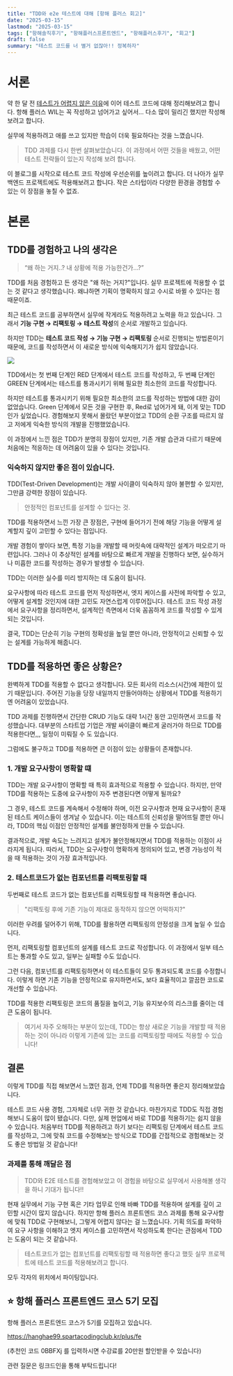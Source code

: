 ```yaml
---
title: "TDD와 e2e 테스트에 대해 [항해 플러스 회고]"
date: "2025-03-15"
lastmod: "2025-03-15"
tags: ["항해솔직후기", "항해플러스프론트엔드", "항해플러스후기", "회고"]
draft: false
summary: "테스트 코드를 너 별거 없잖아!! 정복하자"
---
```


# 서론

약 한 달 전 [테스트가 어렵지 않은 이유](https://www.danny-log.xyz/blog/test-code)에 이어 테스트 코드에 대해 정리해보려고 합니다. 항해 플러스 WIL는 꼭 작성하고 넘어가고 싶어서... 다소 많이 밀리긴 했지만 작성해보려고 합니다.

실무에 적용하려고 애를 쓰고 있지만 학습이 더욱 필요하다는 것을 느꼈습니다.

> TDD 과제를 다시 한번 살펴보았습니다. 이 과정에서 어떤 것들을 배웠고, 어떤 테스트 전략들이 있는지 작성해 보려 합니다.

이 블로그를 시작으로 테스트 코드 작성에 우선순위를 높이려고 합니다. 더 나아가 실무 백엔드 프로젝트에도 적용해보려고 합니다. 작은 스타텁이라 다양한 환경을 경험할 수 있는 이 장점을 놓칠 수 없죠.

# 본론

## TDD를 경험하고 나의 생각은

> “왜 하는 거지..? 내 상황에 적용 가능한건가...?”

TDD를 처음 경험하고 든 생각은 "왜 하는 거지?"입니다. 실무 프로젝트에 적용할 수 없는 것 같다고 생각했습니다. 왜냐하면 기획이 명확하지 않고 수시로 바뀔 수 있다는 점 때문이죠.

최근 테스트 코드를 공부하면서 실무에 작게라도 적용하려고 노력을 하고 있습니다. 그래서 **기능 구현 → 리팩토링 → 테스트 작성**의 순서로 개발하고 있습니다.

하지만 TDD는 **테스트 코드 작성 → 기능 구현 → 리팩토링** 순서로 진행되는 방법론이기 때문에, 코드를 작성하면서 이 새로운 방식에 익숙해지기가 쉽지 않았습니다.

![](https://miro.medium.com/v2/resize:fit:1400/1*PWJ3U1tU175eKASCdAEVSQ.png)

TDD에서는 첫 번째 단계인 RED 단계에서 테스트 코드를 작성하고, 두 번째 단계인 GREEN 단계에서는 테스트를 통과시키기 위해 필요한 최소한의 코드를 작성합니다.

하지만 테스트를 통과시키기 위해 필요한 최소한의 코드를 작성하는 방법에 대한 감이 없었습니다. Green 단계에서 모든 것을 구현한 후, Red로 넘어가게 돼, 이게 맞는 TDD인가 싶었습니다. 경험해보지 못해서 몰랐던 부분이었고 TDD의 순환 구조를 따르지 않고 저에게 익숙한 방식의 개발을 진행했었습니다.

이 과정에서 느낀 점은 TDD가 분명히 장점이 있지만, 기존 개발 습관과 다르기 때문에 처음에는 적응하는 데 어려움이 있을 수 있다는 것입니다.

### 익숙하지 않지만 좋은 점이 있습니다.

TDD(Test-Driven Development)는 개발 사이클이 익숙하지 않아 불편할 수 있지만, 그만큼 강력한 장점이 있습니다.

> 안정적인 컴포넌트를 설계할 수 있다는 것.

TDD를 적용하면서 느낀 가장 큰 장점은, 구현에 들어가기 전에 해당 기능을 어떻게 설계할지 깊이 고민할 수 있다는 점입니다.

개발 경험이 쌓이다 보면, 특정 기능을 개발할 때 머릿속에 대략적인 설계가 떠오르기 마련입니다. 그러나 이 추상적인 설계를 바탕으로 빠르게 개발을 진행하다 보면, 실수하거나 미흡한 코드를 작성하는 경우가 발생할 수 있습니다.

TDD는 이러한 실수를 미리 방지하는 데 도움이 됩니다.

요구사항에 따라 테스트 코드를 먼저 작성하면서, 엣지 케이스를 사전에 파악할 수 있고, 어떻게 설계할 것인지에 대한 고민도 자연스럽게 이루어집니다. 테스트 코드 작성 과정에서 요구사항을 정리하면서, 설계적인 측면에서 더욱 꼼꼼하게 코드를 작성할 수 있게 되는 것입니다.

결국, TDD는 단순히 기능 구현의 정확성을 높일 뿐만 아니라, 안정적이고 신뢰할 수 있는 설계를 가능하게 해줍니다.

## TDD를 적용하면 좋은 상황은?

완벽하게 TDD를 적용할 수 없다고 생각합니다. 모든 회사의 리소스(시간)에 제한이 있기 때문입니다. 주어진 기능을 당장 내일까지 만들어야하는 상황에서 TDD를 적용하기엔 어려움이 있었습니다.

TDD 과제를 진행하면서 간단한 CRUD 기능도 대략 1시간 동안 고민하면서 코드를 작성했습니다. 대부분의 스타트업 기업은 개발 싸이클이 빠르게 굴러가야 하므로 TDD를 적용한다면,,, 일정이 미뤄질 수 도 있습니다.

그럼에도 불구하고 TDD를 적용하면 큰 이점이 있는 상황들이 존재합니다.

### 1. 개발 요구사항이 명확할 떄

TDD는 개발 요구사항이 명확할 때 특히 효과적으로 적용할 수 있습니다. 하지만, 만약 TDD를 적용하는 도중에 요구사항이 자주 변경된다면 어떻게 될까요?

그 경우, 테스트 코드를 계속해서 수정해야 하며, 이전 요구사항과 현재 요구사항이 혼재된 테스트 케이스들이 생겨날 수 있습니다. 이는 테스트의 신뢰성을 떨어뜨릴 뿐만 아니라, TDD의 핵심 이점인 안정적인 설계를 불안정하게 만들 수 있습니다.

결과적으로, 개발 속도는 느려지고 설계가 불안정해지면서 TDD를 적용하는 이점이 사라지게 됩니다. 따라서, TDD는 요구사항이 명확하게 정의되어 있고, 변경 가능성이 적을 때 적용하는 것이 가장 효과적입니다.

### 2. 테스트코드가 없는 컴포넌트를 리팩토링할 때

두번째로 테스트 코드가 없는 컴포넌트를 리팩토링할 때 적용하면 좋습니다.

> "리팩토링 후에 기존 기능이 제대로 동작하지 않으면 어떡하지?"

이러한 우려를 덜어주기 위해, TDD를 활용하면 리팩토링의 안정성을 크게 높일 수 있습니다.

먼저, 리팩토링할 컴포넌트의 설계를 테스트 코드로 작성합니다.
이 과정에서 일부 테스트는 통과할 수도 있고, 일부는 실패할 수도 있습니다.

그런 다음, 컴포넌트를 리팩토링하면서 이 테스트들이 모두 통과되도록 코드를 수정합니다.
이렇게 하면 기존 기능을 안정적으로 유지하면서도, 보다 효율적이고 깔끔한 코드로 개선할 수 있습니다.

TDD를 적용한 리팩토링은 코드의 품질을 높이고, 기능 유지보수의 리스크를 줄이는 데 큰 도움이 됩니다.

> 여기서 자주 오해하는 부분이 있는데, TDD는 항상 새로운 기능을 개발할 때 적용하는 것이 아니라 이렇게 기존에 있는 코드를 리팩토링할 때에도 적용할 수 있습니다!

## 결론

이렇게 TDD를 직접 해보면서 느꼈던 점과, 언제 TDD를 적용하면 좋은지 정리해보았습니다.

테스트 코드 사용 경험, 그자체로 너무 귀한 것 같습니다. 마찬가지로 TDD도 직접 경험해보니 도움이 많이 됐습니다. 다만, 실제 현업에서 바로 TDD를 적용하기는 쉽지 않을 수 있습니다.
처음부터 TDD를 적용하려고 하기 보다는 리팩토링 단계에서 테스트 코드를 작성하고, 그에 맞춰 코드를 수정해보는 방식으로 TDD를 간접적으로 경험해보는 것도 좋은 방법일 것 같습니다!

### 과제를 통해 깨달은 점

> TDD와 E2E 테스트를 경험해보았고 이 경험을 바탕으로 실무에서 사용해볼 생각을 하니 기대가 됩니다!!

현재 실무에서 기능 구현 혹은 기타 업무로 인해 바빠 TDD를 적용하며 설계를 깊이 고민할 시간이 많지 않습니다.
하지만 항해 플러스 프론트엔드 코스 과제를 통해 요구사항에 맞춰 TDD로 구현해보니, 그렇게 어렵지 않다는 걸 느꼈습니다.
기획 의도를 파악하여 요구 사항을 이해하고 엣지 케이스를 고민하면서 작성하도록 한다는 관점에서 TDD는 도움이 되는 것 같습니다.

> 테스트코드가 없는 컴포넌트를 리팩토링할 때 적용하면 좋다고 했듯 실무 프로젝트에 테스트 코드를 적용해보려고 합니다.

모두 각자의 위치에서 파이팅입니다.

## ⭐️ 항해 플러스 프론트엔드 코스 5기 모집

항해 플러스 프론트엔드 코스가 5기를 모집하고 있습니다.

https://hanghae99.spartacodingclub.kr/plus/fe

(추천인 코드 0BBFXj 를 입력하시면 수강료를 20만원 할인받을 수 있습니다)

관련 질문은 링크드인을 통해 부탁드립니다!
